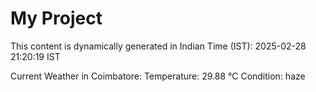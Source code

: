 # My Project

This content is dynamically generated in Indian Time (IST): 2025-02-28 21:20:19 IST


Current Weather in Coimbatore:
Temperature: 29.88 °C
Condition: haze
